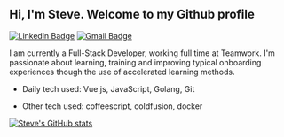 <h2>Hi, I'm Steve. Welcome to my Github profile </h2>

 [![Linkedin Badge](https://img.shields.io/badge/-SteveWalsh-blue?style=flat-square&logo=Linkedin&logoColor=white&link=https://www.linkedin.com/in/steve-walsh/)](https://www.linkedin.com/in/steve-walsh/) [![Gmail Badge](https://img.shields.io/badge/-SteveWalsh89@gmail.com-c14438?style=flat-square&logo=Gmail&logoColor=white&link=mailto:stevewalsh89@gmail.com)](mailto:stevewalsh89@gmail.com)

I am currently a  Full-Stack Developer, working full time at Teamwork. I'm passionate about learning, training and improving typical onboarding experiences though the use of accelerated learning methods. 

- Daily tech used: Vue.js, JavaScript, Golang, Git

- Other tech used: coffeescript, coldfusion, docker

[![Steve's GitHub stats](https://github-readme-stats.vercel.app/api?username=SteveWalsh1989&count_private=true&show_icons=true)](https://github.com/SteveWalsh1989/github-readme-stats)

